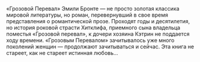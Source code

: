<!--2017-01-02 10:13:44-->
«Грозовой Перевал» Эмили Бронте — не просто золотая классика мировой литературы, но роман, перевернувший в свое время представления о романтической прозе. Проходят годы и десятилетия, но история роковой страсти Хитклифа, приемного сына владельца поместья «Грозовой перевал», к дочери хозяина Кэтрин не поддается ходу времени. «Грозовым Перевалом» зачитывалось уже много поколений женщин — продолжают зачитываться и сейчас. Эта книга не стареет, как не стареет истинная любовь...